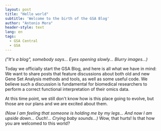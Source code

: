 ```yaml
---
layout: post
title: "Hello world"
subtitle: 'Welcome to the birth of the GSA Blog'
author: "Antonio Mora"
header-style: text
lang: en
tags:
  - GSA Central
  - GSA
---
```


_("It's a blog", somebody says... Eyes opening slowly... Blurry images...)_

Today we officially start the GSA Blog, and here is all what we have in mind: We want to share posts that feature discussions about both old and new Gene Set Analysis methods and tools, as well as some useful code. We believe such a discussion is fundamental for biomedical researchers to perform a correct functional interpretation of their omics data.

At this time point, we still don't know how is this place going to evolve, but those are our plans and we are excited about them.

_(Now I am feeling that someone is holding me by my legs... And now I am upside down... Ouch!... Crying baby sounds...)_ Wow, that hurts! Is that how you are welcomed to this world?
